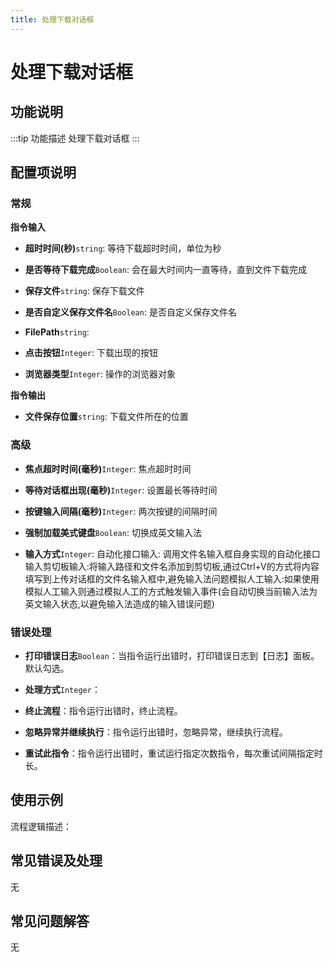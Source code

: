 ```yaml
---
title: 处理下载对话框
---
```


# 处理下载对话框

## 功能说明

:::tip 功能描述
处理下载对话框
:::

## 配置项说明

### 常规

**指令输入**

- **超时时间(秒)**`string`: 等待下载超时时间，单位为秒

- **是否等待下载完成**`Boolean`: 会在最大时间内一直等待，直到文件下载完成

- **保存文件**`string`: 保存下载文件

- **是否自定义保存文件名**`Boolean`: 是否自定义保存文件名

- **FilePath**`string`: 

- **点击按钮**`Integer`: 下载出现的按钮

- **浏览器类型**`Integer`: 操作的浏览器对象


**指令输出**

- **文件保存位置**`string`: 下载文件所在的位置

### 高级

- **焦点超时时间(毫秒)**`Integer`: 焦点超时时间

- **等待对话框出现(毫秒)**`Integer`: 设置最长等待时间

- **按键输入间隔(毫秒)**`Integer`: 两次按键的间隔时间

- **强制加载美式键盘**`Boolean`: 切换成英文输入法

- **输入方式**`Integer`: 自动化接口输入: 调用文件名输入框自身实现的自动化接口输入剪切板输入:将输入路径和文件名添加到剪切板,通过Ctrl+V的方式将内容填写到上传对话框的文件名输入框中,避免输入法问题模拟人工输入:如果使用模拟人工输入则通过模拟人工的方式触发输入事件(会自动切换当前输入法为英文输入状态,以避免输入法造成的输入错误问题)

### 错误处理

- **打印错误日志**`Boolean`：当指令运行出错时，打印错误日志到【日志】面板。默认勾选。

- **处理方式**`Integer`：

 - **终止流程**：指令运行出错时，终止流程。

 - **忽略异常并继续执行**：指令运行出错时，忽略异常，继续执行流程。

 - **重试此指令**：指令运行出错时，重试运行指定次数指令，每次重试间隔指定时长。

## 使用示例

流程逻辑描述：

## 常见错误及处理

无

## 常见问题解答

无

